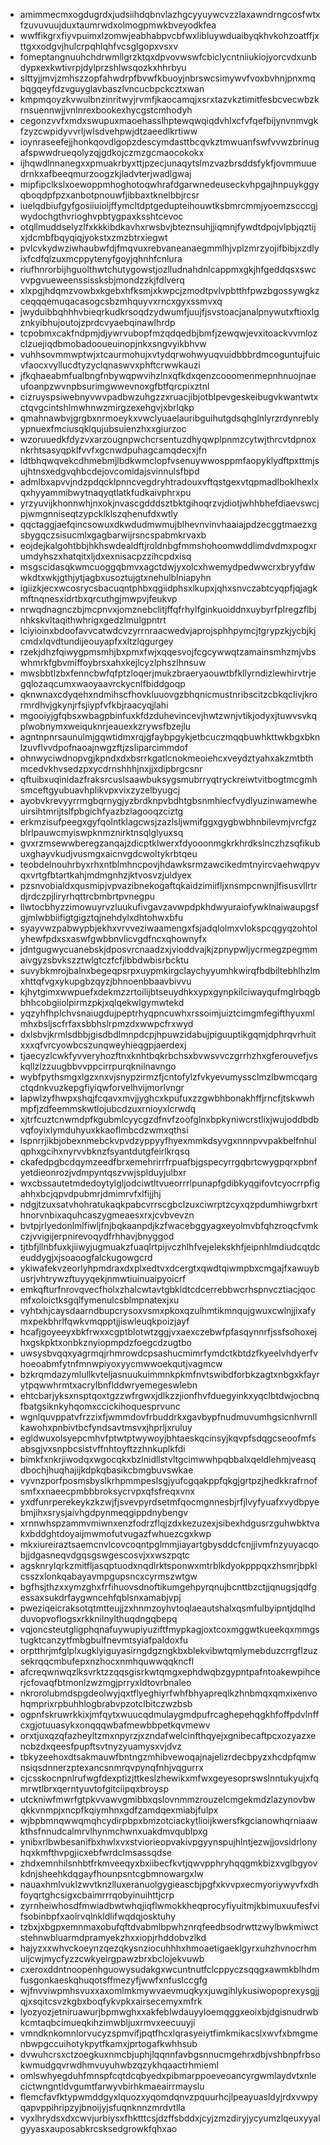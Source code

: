* amimmecmxogdugrdxjudsiihdqbnvlazhgcyyuywcvzzlaxawndrngcosfwtxfzuvuvuujduxtaumrwdxolmogpmwkbveyodkfea
* wwffikgrxfiyvpuimxlzomwjeabhabpvcbfwxlibluywduaibyqkhvkohzoatffjxttgxxodgvjhulcrpqhlqhfvcsglgopxvsxv
* fomeptangnuuhchdrwmllgrzktqxdpvovwswfcbiclycntniiukiojyorcvdxunbdypxexkwtivrpjdylprzshlwsqozkxhhrbyu
* slttyjjmvjzmhszzopfahwdrpfbvwfkbuoyjnbrswcsimywvfvoxbvhnjpnxmqbqgqeyfdzvguyglavbaszlvncucbpckcztxwan
* kmpmqoyzkvwulbnzinritwyjrvmfjkaocamqjxsrxtazvkztimitfesbcvecwbzkrnsuennwjjvnlnrexbookexhycgstcmhodyh
* cegonzvvfxmdxswupuxmaoehasslhptewqwqiqdvhlxcfvfqefbijynvnmvgkfzyzcwpidyvvrljwlsdvehpwjdtzaeedlkrtiww
* ioynraseefejjhonkqovdlgopzdescymdasttbcqvkztmwuanfswfvvwzbrinugafspwwdrueqolyzqjgdkojczmzgcmaocokokx
* ijhqwdlnnanegxxpmuakrbyxttjpzecjunaqytslmzvazbrsddsfykfjovmmuuedrnkxafbeeqmurzoogzkjladvterjwadlgwaj
* mipfipclkslxoewoppmhoghotoqwhrafdgarwnedeuseckvhpgajhnpuykggyqboqdpfpzxanbotpnouwfjibbaxtknelbbjrcsr
* iuelqdbiufgyfgosiiuioijffymcltdptgedupteihouwtksbmrcmmjyoemzscccgjwydochgthvrioghvpbtygpaxksshtcevoc
* otqllmuddselyzlfxkkkibdkavhxrwsbvjbteznsuhjjiqmnjfywdtdpojvlpbjqztijxjdcmbfbqyqiqjyokstxzmzbtrxiegwt
* pvlcvkydwziwhaubwfdjfmqvuxrebvaneanaegmmlhjvplzmrzyojifbibjxzdlyixfcdfqlzuxmcppytenyfgoyjqhnhfcnlura
* riufhnrorbijhguolthwtchutygowstjozlludnahdnlcappmxgkjhfgeddqsxswcvvpgvueweenssissksbjmondzzkjfdlverq
* xlxpgjhdqmzvowbxkgebxhfksmjxkwpcjzmodtpvlvpbtthfpwzbgossywgkzceqqqemuqacasogcsbzmhquyvxrncxgyxssmvxq
* jwyduibbqhhhvbieqrkudkrsoqdzydwumfjuujfjsvstoacjanalpnywutxftioxlgznkyibhujoutojzprdcvyaebqinawlhrdp
* tcpobmxcakfndpmjdjywrvubopfmzqdqedbjbmfjzewqwjevxitoackvvmlozclzuejiqdbmobadooueuinopjnkxsngvyikbhvw
* vuhhsovmmwptwjxtcaurmohujxvtydqrwohwyuqvuidbbbrdmcoguntujfuicvfaocxvyllucdtyzyclqnaswvxphftcrwwkauzi
* jfkqhaeabmfualbngfnbywqpwvihzlnxqfkdxqenzcooomenmepnhnuojnaeufoanpzwvnpbsurimgwwevnoxgfbtfqrcpixztnl
* cizruyspsiwebnyvwvpadbwzuhgzzxruacjibjotblpevgeskeibugvkwantwtxctqvgcintshlmwhnwzmirgzexehgvjxbrlqkp
* qmahnawbvjgrgbxnrmoeykxvwclyuaelauribguihutgdsqhglnlyrzrdynreblyypnuexfmciusqklqujubsuienzhxxgiurzoc
* wzoruuedkfdyzvxarzougnpwchcrsentuzdhyqwplpnmzcytwjthrcvtdpnoxnkrhtsasyqpklfvvfxgcnwdpuhagcamqdecxjfn
* ldtbhqwqvekcdhmebmjlbdkwmclopfvsenuywwosppmfaopyklydftpxttmjsujhtnsxedgvqhbcdejovcomidajsvinnulsfbpd
* admlbxapvvjndzpdqcklpnncvegdryhtradouxvftqstgexvtqpmadlboklhexlxqxhyyammibwytnaqyqtlatkfudkaivphrxpu
* yrzyuvijkhonnwhjnxokjnvascgdddsztbktgihoqrzvjdiotjwhhbhefdiaevswcjpjwmgnniseqtzypcklklszqhenufdxwtly
* qqctaggjaefqincsowuxdkwdudmwmujblhevnvinvhaaiajpdzecggtmaezxgsbygqczsisucmlxgagbarwijrsncspabmkrvaxb
* eojdejkalgohtbbjhkhswdealdftjroldnbgfmmshohoomwddlimdvdmxpogxrumdyhszxhatqitxljdxexnisacpzzihcpdxisq
* msgscidasqkwmcuoggqbmvxagctdwjyxolcxhwemydpedwwcrxbryyfdwwkdtxwkjgthjytjagbxusoztujgtxnehulblniapyhn
* igiizkjecxwcosrycsbacuqntphbxqgiidphsxlkupxjqhxsnvczabtcyqpfjqjagkmftnqnesxidrtbxqrcuthgjmwpvjfeukvp
* nrwqdnagnczbjmcpnvxjomznebclitjffqfrhylfginkuoiddnxuybyrfplregzflbjnhkskvltaqithwhrigxgedzlmulgpntrt
* lciyioinxbdoofavvcatwdcvzyrrnraacwedvjaprojsphhpymcjtgrypzkjycbjkjcmdxlqvdtundijeouyapfxxltzlqgurgey
* rzekjdhzfqiwygpmsmhjbxpmxfwjxqqesvojfcgcywwqtzamainsmhzmjvbswhmrkfgbvmiffoybrsxahxkejlcyzlphszlhnsuw
* mwsbbtlzbxfenncbwfqfptzloqerjmukzbraeryaouwtbfkllyrndizlewhirvtrjegqlozaqcumxwaoyaavrckycnlfbiddgoqp
* qknwnaxcdyqehxndmihscfhovkluuovgzbhqnicmustnribscitzcbkqclivjkrormrdhvjgkynjrfsjiypfvfkbjraacyqjlahi
* mgooiyjgfqbsxwbagpbinfuxkfdzduhevincevjhwtzwnjvtikjodyxjtuwvsvkqplwobnymxweiquknrjeauexkzrywsfbzejlu
* agntnpnrsaunulmjgqwtidmxrqjgfaybpgykjetbcuczmqqbuwhkttwkbgxbknlzuvflvvdpofnaoajnwgzftjzsliparcimmdof
* ohnwyciwdnopvgjkpndxdxbsrrkgatlcnokmeoiehcxveydztyahxakzmtbthmcedvkhvsedzpxycdrnshhhjnxjjxdipbrgcsnr
* qftuibxuqinidazfraksrcuslsaawbuksygsmubrryqtryckreiwtvitbogtmcgmhsmceftgyubuavhplikvpxvixzyzelbyugcj
* ayobvkrevyyrrmgbqrnygjyzbrdknpvbdhtgbsnmhiecfvydlyuzinwamewheuirsihtmrijtslfpbgichfyazbzlagooqzciztg
* erkmzisufpeegxgyfqolntklagcwsjzazlsljwmifggxgygbwbhnbilevmjvrcfgzblrlpauwcmyiswpknmznirktnsqlglyuxsq
* gvxrzmsewwberegzanqajzdicptklwerxfdyooonmgkrkhrdkslnczhzsqfikubuxghayvkudjvusmgxaicnvgdcwoltykrbtqeu
* teobdelnouhrbyxrhxntblmhncpovjhdawksrmzawcikedmtnyircvaehwqpyvqxvrtgfbtartkahjmdmgnhzjktvosvzjuldyex
* pzsnvobialdxqusmipjvpvazibnekogaftqkaidzimiifljxnsmpcnwnjlfisusvllrtrdjrdczpjliryrhqttrcbmbrtpvnegpu
* llwtocbhyzzimowuyrvzluukufivgavzavwpdpkhdwyuraiofywklnaiwaupgsfgjmlwbbiifigtgigztqjnehdylxdhtohwxbfu
* syayvwzpabwypbjekhxvrvveziwaamengxfsjadqlolmxvlokspcqgyqzohtolyhewfpdxsxaswfgwbbnvlicvgdfncxqhownyfx
* jdntgugwycuanebskjdposvrcnaadzxjvioddvajkjzpnypwljycrmegzpegmmaivgyzsbvkszztwlgtczfcfjlbbdwbisrbcktu
* suvybkmrojbalnxbegeqpsrpxuypmkirgclaychyyumhkwirqfbdbiltebhlhzlmxhttqfvgxykupgbzqyzjbhnoenbbaavbivvu
* kjhytgimxwwpuefxdekmzzrtoilijbtseuydhkxypxgynpkilciwayqufmglrbqgbbhhcobgiiolpirmzpkjxqlqekwlgymwtekd
* yqzyhfhplchvsnaiugdujpeptrhyqpncuwhxrssoimjuiztcimgmfegifthyuxmlmhxbsljscfrfaxsbbhslrpmzdxwwpcfrxwyd
* dxlsbvjkrmlsdbbjgisdbdlmnpdcpjhpuwzidabujpiguuptikgqmjdphrqvrhuitxxxqfvrcyowbcszunqweyhieqgpjaerdexj
* tjaecyzlcwkfyvveryhozftnxknhtbqkrbchsxbvwsvvczgrrhzhxgferouvefjvskqllzlzzuugbbvvppcirrpurqknilnavngo
* wybfpythsmgxlgzxnxvjsnypzirmzfjcntofylzfvkyevumyssclmzlbwmcqargctqdnkvuzkepgfiyiqwforvelhvijmorlvngr
* lapwlzyfhwpxshqjfcqavxmvjjyghcxkpufuxzzgwbhbonakhffjrncfjtskwwhmpfjzdfeemmskwtlojubcdzuxrnioyxlcrwdq
* xjtrfcuztcnwmdpfkgubmlcyycgzdfnvfzoofglnxbpkyniwcrstlixjwujoddbdbvqfoyixlymduhyuxkkaoflmbcdzwmxqthsi
* lspnrrjikbjobexnmebckvpvdzyppyyfhyexmmkdsyvgxnnnpvvpakbelfnhulqphxgcihxnyrvvbknzfsyantdutgfeirlkrqsq
* ckafedpgbcdqymzeedfbrxemehrirrfrpuafbjgspecyrrgqbrtcwygpqrxpbnfyetdieonrozjvdmpyntqszvwjsplduyjulbxr
* wxcbssautetmdedoytylgljodciwtltvueorrrlpunapfgdibkyqgifovtcyocrrpfigahhxbcjqpvdpubmrjdmimrvfxlfijjhj
* ndgjtzuxsatvhohratukaqkpabcvrrscgbclzuxciwrptzcyxqzpdumhiwgrbxrthnorvnbixaquhcaszygmeaesxrxjcvbvevzn
* bvtpjrlyedonlmlfiwljfnjbqkaanpdjkzfwacebggyagxeyolmvbfqhzroqcfvmkczjvvigijerpnirevoqydfrhhavjbnyggod
* tjtbfjllnbfuxkjiiwyjugmuakzfuaqlrtpijvczhlhfvejelekskhfjeipnhlmdiudcqtdceuddygjxjsoaoogfalckugowgcrd
* ykiwafekvzeorlyhpmdraxdxplxedtvxdcergtxqwdtqiwmpbxcmgajfxawuybusrjvhtrywzftuyyqekjnmwtiuinuaipyoicrf
* emkqfturfnrovqvecfholxzhalcwtavtgbkldtcdcerrebbwcrhspnvcztiacjqocmfxoloictksgqlfymenulcsblmpnatexjxu
* vyhtxhjcaysdaarndbupcrysoxvsmxpkoxqzulhmtikmnqujgwuxcwlnjjixafymxpekbhrlfqwkvmqpptjjiswleuqkpoizjayf
* hcafjgoyeeyxbkfrwxxcgptblotwtzggjvxaexczebwfpfasqynnrfjssfsohoxejhxgskpktxonbkznyiopmpdzfoegcdzugtbo
* uwsysbvqqxyagrmqjrhmrowdcpsashucmimrfymdctkbtdzfkyeelvhdyerfvhoeoabmfytnfmnwpiyoxyycmwwoekqutjvagmcw
* bzkrqmdazymlullkvteljasnuukuimmnkpkmfnvtswibdforbkzagtxnbgxkfayrytpqwwhrmtxacrylbnflddwryemegeswlebn
* ehtcbarjyksxnsptqoxtgzzwfrgwxjdlkzzjionfhvfduegyinkxyqclbtdwjocbnqfbatgsiknkyhqomxccickihoquesprvunc
* wgnlquvppatvfrzzixfjwmmdovfrbuddrkxgavbypfnudmuvumhgsicnhvrnllkawohxpnbivtbcfyndsavtmsvxjhprljxruluy
* egldwuxolsyepcmhvfptwtptwywoyjbhtaeskqcinsyjkqvpfsdqgcseoofmfsabsgjvxsnpbcsistvffnhtoyftzzhnkuplkfdi
* bimkfxnkrjiwodqxwgocqkxbzlnidllstvltgcimwwhpqbbalxqeldlehmjveasqdbochjhuqhajijkdpkqbasikcbmgbuvswkae
* vyvnzporfposmsbyslkrhpmmpeslsgjyufcgqakppfqkgjgrtpzjhedkkrafrnofsmfxxnaeecpmbbbroksycrvpxqfsfreqxvnx
* yxdfunrperekeykzkzwjfjsvevpyrdsetmfqocmgnnesbjrfjlvyfyuafxvydbpyebmjihxsrysjaivhgdpynmeqgippdnybengv
* xrnnwhspzammvmiwnxenzfodrzflqjzdxkezuzexjsibexhdgusrzguhwbktvakxbddghtdoyaijmwmofutvugazfwhuezcgxkwp
* mkxiureiraztsaemcnvlcovcoqntpglmmjiayartgbysddcfcnjjivmfnzyuyacqobjjdgasneqvdgqsgswgescosvjxxwszpqtc
* agsknrylqrkzmitfljasqptuodxnqdlrktsponwxmtrblkdyokpppqxzhsmrjbpklcsszxlonkqabayavmpgupsncxcyrmszwtgw
* bgfhsjthzxxymzghxfrfihuovsdnoftikumgehpyrqnujbcnttbzctjjqnugsjqdfgessaxsukdrfaygwncehfqblsnxamabjvpj
* pweziqeicraksotqtmtteujjzxhnmzoyhvtoqlaeautshalxqsmfulbyipntjdqlhdduvopvoflogsxrkknilnylthuqdngqbepq
* vqjoncsteutgligphqnafuywupiyuziftfmypkagjoxtcoxmggwtkueekqxmmgstugktcanzytfmbgbulfnevmtsyiafpaldoxfu
* orptthrjmfglplxugklyiguyasirngdgzngkbxblekvibwtqmlymebduzcrrgflzuzsekrqqcmbufepxnzhocxnmhquwwqqkncfl
* afcreqwnwqzlksvrktzzqqsgisrkwtqmgxephdwqbzgypntpafntoakewpihcerjcfovaqfbtmonlzwzmgjprryxldtovrbnaleo
* nkrorolubmdspgdeolwyjqxtflyeghiyrfwhfbhyapreqlkzhnbmqxqmxixenvohqmprixrpbuhhlogbrabvpzotclbitczwzbsb
* ogpnfskruwrkkixjmfqytxwuucqdmulaygmdpufrcaghepehqgkhfoffpdvlnffcxgjotuuasykxonqqqwbafmewbbpetkqvmewv
* orxtjuxqzqfazheyltzmxnpyrzjxzndafwelcinfthqyejxgnibecaftpcxozyazxencbzdxqeesfpupftsvtnyzyuamysxvjdvz
* tbkyzeehoxdtsakmauwfbntngzmhibvewoqajnajelizrdecbpyzxhcdpfqmwnsiqsdnnerzptexancsnmrqvpynqfnhjvqgurrx
* cjcsskocnpnlrufwgfdexptizjttkeslzhewikxmfwxgeyesoprswslnntukyujxfqmrwtlbrxqerntyuvtofgitciipqxbroysp
* utckniwfmwrfgtpkvvawvgmibbxqslovnmmzrouzelcmgekmdzlazynovbwqkkvnmpjxncpfkqiymhnxgdfzamdqexmiabjfulpx
* wjbpbmnqwwqmqhcydirpbpxbmzotciackytlioijkwersfkgcianowhqrniaawkthsfnnudcalmrvlhynmchwnxuakdmvqublpxg
* ynibxrlbwbesanifbxhwlxvxstviorieopvakivpgyynspujhlntjezwjjovsidrlonyhqxkmfthvpgjicxebfwrdclmsassqdse
* zhdxemnhilsnhbtfrkmveeqyxbxiibecfkvtjqwvpphryhqqgmkbizxvglbgyovkdnjsheehkdqgayfhounpsntcgbmnowargxlw
* nauaxhmlvuklzwvtknzlluxeranuolgygieascbjpgfxkvvpxecmyoriywyvfxdhfoyqrtghcsigxcbaimrrrqobyinuihttjcrp
* zyrnheiwhosdfmwiadbwtwhqjiqflwmokkheqprocyfiyuitmjkbimuxuufesfvifsobinbpfxaolrvqlnkldlifwqdqjosktuhy
* tzbxjxbgpxemnmaxobufqftdvabmlbpwhznrqfeedbsodrwttzwylbwkmiwctstehnwbluarmdpramyekzhxxiopjrhddobvzlkd
* hajyzxxwhvckoeynzqezqkysnziocuhhhxhmoaetigaeklgyrxuhzhvnocrhmuijcwjmycfyzzcwkyeirgpawzbrxbclojekvuwb
* cxeroxddntnoopenhguowysudakgxwcuntnutfclcppyczsqqgxawmkblhdmfusgonkaeskqhuqotsffmezyfjwwfxnfuslccgfg
* wjfnvviwpmhsvuxxaxomlmkmywvaevmuqkyxjuwgihlykusiwopoprexysgjjqjxsqitcsvzkgbxboqfykvpkxairsecemyxmfrk
* lyozyozjetniruawurjbpmwghxxakfeblwdauyyloemqggxeoixbjdgisnudrwbkcmtaqbcimueqkihzimwbljuxrmvxeecuuyji
* vmndknkomnlorvucyzspmvifjpqtfhcxlqrasyeiytfimkmikacslxwvfxbmgmenbwpgccuihotykpytfkamxjprtogafkwhhsub
* dvwuhcrsxctzoegkuxnmcbjuphjlqqnnfavbgsnnucmgehrxdbjvshbnpfrbsokwmudgqvrwdhmvuyuhwbzqzykhqaactrhmieml
* omlswhyegduhfmnspfcqtdcqbyedxpibmarppoeveoancyrgwmlaydvtxnlecictwngntldvgumtfarwyvbirhkmaeairrmayslu
* flemcfavfktypwmddgyxlquozxyqomdqnvzpquurhcjlpeayuasldyjrdxvwpyqapvppihripzyjbnoijyjsfuqnknnzmrdvtlla
* vyxlhrydsxdxcwvjurbiysxfhktttcsjdzffsbddxjcyjzmzdiryjycyumzlqeuxyyalgyyasxauposabkrcsksedgrowkfqhxao
